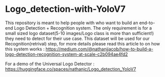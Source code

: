 # Logo_detection-with-YoloV7

This repository is meant to help people with who want to build an end-to-end Logo Detection + Recognition system. The only requirement is for a small sized logo dataset(5-10 images/Logo class is more than sufficient!) they need to detect for their use case. This dataset will be used for our Recognition(retrival) step, for more details please read this article to on how this system works : 
https://medium.com/@nathanjjacob/how-to-build-a-logo-detection-recognition-system-at-scale-c2b094ae4fd2

For a demo of the Universal Logo Detector : https://huggingface.co/spaces/nathanjc/Logo_detection_YoloV7
